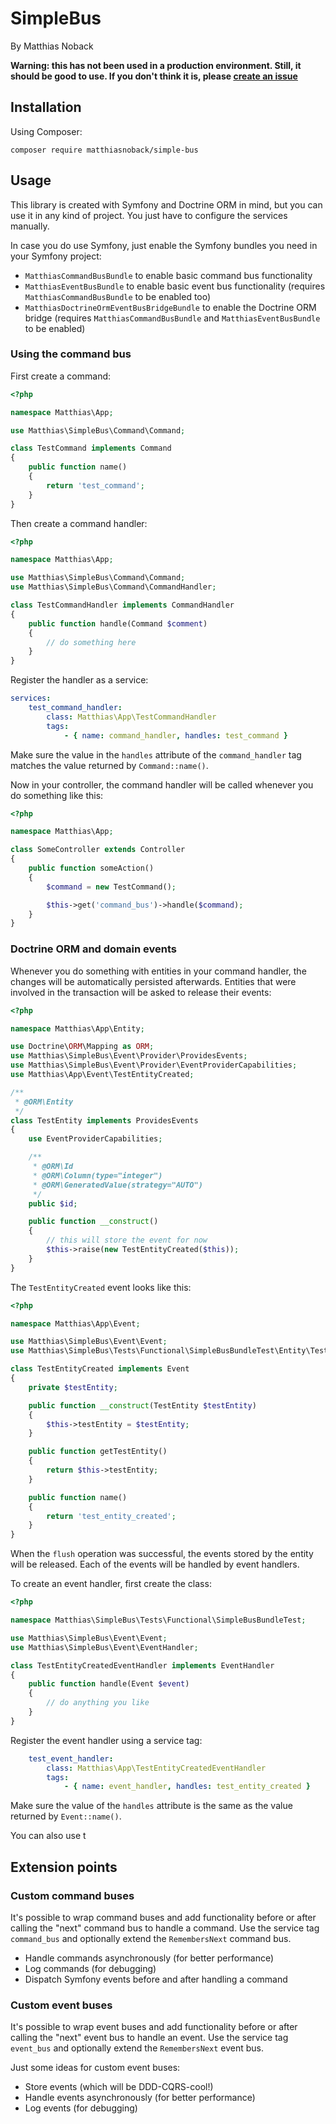# SimpleBus

By Matthias Noback

**Warning: this has not been used in a production environment. Still, it should be good to use. If you don't think it is, please [create an issue](https://github.com/matthiasnoback/simple-bus/issues)**

## Installation

Using Composer:

    composer require matthiasnoback/simple-bus

## Usage

This library is created with Symfony and Doctrine ORM in mind, but you can use it in any kind of project. You just have
to configure the services manually.

In case you do use Symfony, just enable the Symfony bundles you need in your Symfony project:

- `MatthiasCommandBusBundle` to enable basic command bus functionality
- `MatthiasEventBusBundle` to enable basic event bus functionality (requires `MatthiasCommandBusBundle` to be enabled too)
- `MatthiasDoctrineOrmEventBusBridgeBundle` to enable the Doctrine ORM bridge (requires `MatthiasCommandBusBundle` and `MatthiasEventBusBundle` to be enabled)

### Using the command bus

First create a command:

```php
<?php

namespace Matthias\App;

use Matthias\SimpleBus\Command\Command;

class TestCommand implements Command
{
    public function name()
    {
        return 'test_command';
    }
}
```

Then create a command handler:

```php
<?php

namespace Matthias\App;

use Matthias\SimpleBus\Command\Command;
use Matthias\SimpleBus\Command\CommandHandler;

class TestCommandHandler implements CommandHandler
{
    public function handle(Command $comment)
    {
        // do something here
    }
}
```

Register the handler as a service:

```yaml
services:
    test_command_handler:
        class: Matthias\App\TestCommandHandler
        tags:
            - { name: command_handler, handles: test_command }
```

Make sure the value in the `handles` attribute of the `command_handler` tag matches the value returned by
`Command::name()`.

Now in your controller, the command handler will be called whenever you do something like this:

```php
<?php

namespace Matthias\App;

class SomeController extends Controller
{
    public function someAction()
    {
        $command = new TestCommand();

        $this->get('command_bus')->handle($command);
    }
}
```

### Doctrine ORM and domain events

Whenever you do something with entities in your command handler, the changes will be automatically persisted afterwards.
Entities that were involved in the transaction will be asked to release their events:

```php
<?php

namespace Matthias\App\Entity;

use Doctrine\ORM\Mapping as ORM;
use Matthias\SimpleBus\Event\Provider\ProvidesEvents;
use Matthias\SimpleBus\Event\Provider\EventProviderCapabilities;
use Matthias\App\Event\TestEntityCreated;

/**
 * @ORM\Entity
 */
class TestEntity implements ProvidesEvents
{
    use EventProviderCapabilities;

    /**
     * @ORM\Id
     * @ORM\Column(type="integer")
     * @ORM\GeneratedValue(strategy="AUTO")
     */
    public $id;

    public function __construct()
    {
        // this will store the event for now
        $this->raise(new TestEntityCreated($this));
    }
}
```

The `TestEntityCreated` event looks like this:

```php
<?php

namespace Matthias\App\Event;

use Matthias\SimpleBus\Event\Event;
use Matthias\SimpleBus\Tests\Functional\SimpleBusBundleTest\Entity\TestEntity;

class TestEntityCreated implements Event
{
    private $testEntity;

    public function __construct(TestEntity $testEntity)
    {
        $this->testEntity = $testEntity;
    }

    public function getTestEntity()
    {
        return $this->testEntity;
    }

    public function name()
    {
        return 'test_entity_created';
    }
}
```

When the `flush` operation was successful, the events stored by the entity will be released. Each of the events will
be handled by event handlers.

To create an event handler, first create the class:

```php
<?php

namespace Matthias\SimpleBus\Tests\Functional\SimpleBusBundleTest;

use Matthias\SimpleBus\Event\Event;
use Matthias\SimpleBus\Event\EventHandler;

class TestEntityCreatedEventHandler implements EventHandler
{
    public function handle(Event $event)
    {
        // do anything you like
    }
}
```

Register the event handler using a service tag:

```yaml
    test_event_handler:
        class: Matthias\App\TestEntityCreatedEventHandler
        tags:
            - { name: event_handler, handles: test_entity_created }
```

Make sure the value of the `handles`  attribute is the same as the value returned by `Event::name()`.

You can also use t

## Extension points

### Custom command buses

It's possible to wrap command buses and add functionality before or after calling the "next" command bus to handle a command. Use the service tag `command_bus` and optionally extend the `RemembersNext` command bus.

- Handle commands asynchronously (for better performance)
- Log commands (for debugging)
- Dispatch Symfony events before and after handling a command

### Custom event buses

It's possible to wrap event buses and add functionality before or after calling the "next" event bus to handle an event. Use the service tag `event_bus` and optionally extend the `RemembersNext` event bus.

Just some ideas for custom event buses:

- Store events (which will be DDD-CQRS-cool!)
- Handle events asynchronously (for better performance)
- Log events (for debugging)
